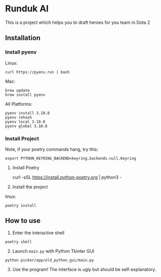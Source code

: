 # Runduk AI

This is a project which helps you to draft heroes for you team in Dota 2

## Installation

### Install pyenv

Linux:
```shell
curl https://pyenv.run | bash
```

Mac:
```shell
brew update
brew install pyenv
```

All Platforms:
```shell
pyenv install 3.10.8
pyenv rehash
pyenv local 3.10.8
pyenv global 3.10.8
```

### Install Project

Note, if your poetry commands hang, try this:

    export PYTHON_KEYRING_BACKEND=keyring.backends.null.Keyring

1. Install Poetry

    curl -sSL https://install.python-poetry.org | python3 -


2. Install the project

linux:
```shell
poetry install
```

## How to use

1. Enter the interactive shell

```shell
poetry shell
```

2. Launch `main.py` with Python Tkinter GUI 

```shell
python picker/app/old_python_gui/main.py
```

3. Use the program! The interface is ugly but should be self-explanatory.